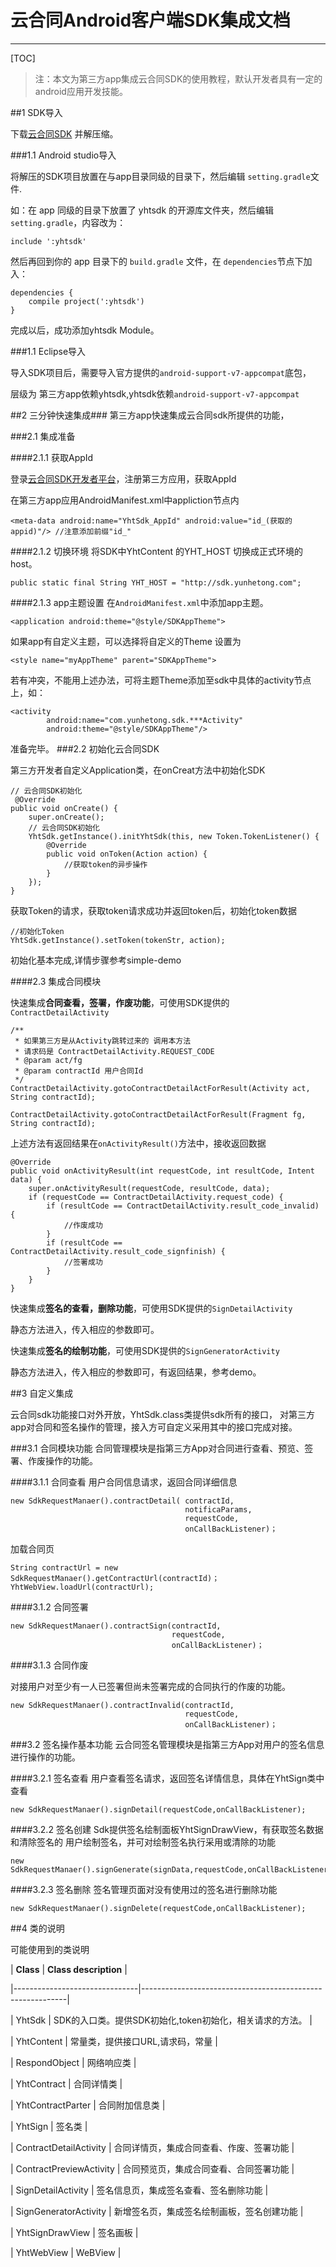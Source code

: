 # 云合同Android客户端SDK集成文档
---
[TOC]

>注：本文为第三方app集成云合同SDK的使用教程，默认开发者具有一定的android应用开发技能。


##1 SDK导入

下载[云合同SDK][1] 并解压缩。
    
###1.1  Android studio导入

将解压的SDK项目放置在与app目录同级的目录下，然后编辑 ```setting.gradle```文件.

如：在 app 同级的目录下放置了 yhtsdk
的开源库文件夹，然后编辑  ```setting.gradle```，内容改为：

    include ':yhtsdk' 

然后再回到你的 app 目录下的 ```build.gradle```
文件，在 ```dependencies```节点下加入：

    dependencies {
        compile project(':yhtsdk')
    }

完成以后，成功添加yhtsdk Module。


###1.1 Eclipse导入

导入SDK项目后，需要导入官方提供的```android-support-v7-appcompat```底包，

层级为 第三方app依赖yhtsdk,yhtsdk依赖```android-support-v7-appcompat```

##2  三分钟快速集成###
第三方app快速集成云合同sdk所提供的功能，

###2.1 集成准备

####2.1.1 获取AppId

登录[云合同SDK开发者平台][2]，注册第三方应用，获取AppId

在第三方app应用AndroidManifest.xml中appliction节点内
        

    <meta-data android:name="YhtSdk_AppId" android:value="id_(获取的appid)"/> //注意添加前缀"id_"
####2.1.2 切换环境
将SDK中YhtContent 的YHT_HOST 切换成正式环境的host。

	public static final String YHT_HOST = "http://sdk.yunhetong.com";

####2.1.3 app主题设置
在```AndroidManifest.xml```中添加app主题。

    <application android:theme="@style/SDKAppTheme">

如果app有自定义主题，可以选择将自定义的Theme 设置为

    <style name="myAppTheme" parent="SDKAppTheme">

若有冲突，不能用上述办法，可将主题Theme添加至sdk中具体的activity节点上，如：
   
    <activity
            android:name="com.yunhetong.sdk.***Activity"
            android:theme="@style/SDKAppTheme"/>

准备完毕。
###2.2 初始化云合同SDK

第三方开发者自定义Application类，在onCreat方法中初始化SDK

	// 云合同SDK初始化
     @Override
    public void onCreate() {
        super.onCreate();
        // 云合同SDK初始化
        YhtSdk.getInstance().initYhtSdk(this, new Token.TokenListener() {
            @Override
            public void onToken(Action action) {
                //获取token的异步操作
            }
        });
    }

获取Token的请求，获取token请求成功并返回token后，初始化token数据

    //初始化Token 
    YhtSdk.getInstance().setToken(tokenStr, action);

初始化基本完成,详情步骤参考simple-demo


####2.3 集成合同模块

快速集成**合同查看，签署，作废功能**，可使用SDK提供的```ContractDetailActivity```

    /**
     * 如果第三方是从Activity跳转过来的 调用本方法
     * 请求码是 ContractDetailActivity.REQUEST_CODE
     * @param act/fg
     * @param contractId 用户合同Id
     */
    ContractDetailActivity.gotoContractDetailActForResult(Activity act, String contractId);
   
    ContractDetailActivity.gotoContractDetailActForResult(Fragment fg, String contractId);

上述方法有返回结果在```onActivityResult()```方法中，接收返回数据

    @Override
    public void onActivityResult(int requestCode, int resultCode, Intent data) {
        super.onActivityResult(requestCode, resultCode, data);
        if (requestCode == ContractDetailActivity.request_code) {
            if (resultCode == ContractDetailActivity.result_code_invalid) {
                //作废成功 
            }
            if (resultCode == ContractDetailActivity.result_code_signfinish) {
                //签署成功
            }
        }
    }


快速集成**签名的查看，删除功能**，可使用SDK提供的```SignDetailActivity```

静态方法进入，传入相应的参数即可。


快速集成**签名的绘制功能**，可使用SDK提供的```SignGeneratorActivity```

静态方法进入，传入相应的参数即可，有返回结果，参考demo。

##3  自定义集成

云合同sdk功能接口对外开放，YhtSdk.class类提供sdk所有的接口，
对第三方app对合同和签名操作的管理，接入方可自定义采用其中的接口完成对接。

###3.1 合同模块功能
合同管理模块是指第三方App对合同进行查看、预览、签署、作废操作的功能。

####3.1.1 合同查看
用户合同信息请求，返回合同详细信息
 
    new SdkRequestManaer().contractDetail( contractId, 
                                           notificaParams, 
                                           requestCode,
                                           onCallBackListener)；
加载合同页

    String contractUrl = new SdkRequestManaer().getContractUrl(contractId)；
    YhtWebView.loadUrl(contractUrl);
    

####3.1.2 合同签署

    new SdkRequestManaer().contractSign(contractId,  
                                        requestCode,
                                        onCallBackListener)；
   
####3.1.3 合同作废

对接用户对至少有一人已签署但尚未签署完成的合同执行的作废的功能。
    
    new SdkRequestManaer().contractInvalid(contractId,  
                                           requestCode,
                                           onCallBackListener)；
    
###3.2 签名操作基本功能
云合同签名管理模块是指第三方App对用户的签名信息进行操作的功能。


####3.2.1 签名查看
用户查看签名请求，返回签名详情信息，具体在YhtSign类中查看
 
    new SdkRequestManaer().signDetail(requestCode,onCallBackListener);
    
####3.2.2 签名创建
Sdk提供签名绘制面板YhtSignDrawView，有获取签名数据和清除签名的
用户绘制签名，并可对绘制签名执行采用或清除的功能

    new SdkRequestManaer().signGenerate(signData,requestCode,onCallBackListener);

####3.2.3 签名删除
签名管理页面对没有使用过的签名进行删除功能
 
    new SdkRequestManaer().signDelete(requestCode,onCallBackListener);
   

##4 类的说明

可能使用到的类说明

| **Class**                     |            **Class description**                          |

|-------------------------------|-----------------------------------------------------------|

|   YhtSdk                      |  SDK的入口类。提供SDK初始化,token初始化，相关请求的方法。        |

|   YhtContent                  |  常量类，提供接口URL,请求码，常量                            |

|   RespondObject               |  网络响应类                             |

|   YhtContract                 |  合同详情类                                |

|   YhtContractParter           |  合同附加信息类                                          |

|   YhtSign                     |  签名类                                |

|   ContractDetailActivity      |  合同详情页，集成合同查看、作废、签署功能                     |

|   ContractPreviewActivity     |  合同预览页，集成合同查看、合同签署功能                       |

|   SignDetailActivity          |  签名信息页，集成签名查看、签名删除功能                |

|   SignGeneratorActivity       |  新增签名页，集成签名绘制画板，签名创建功能                |

|   YhtSignDrawView             |  签名画板                                                 |

|   YhtWebView                  |  WeBView                                                  |


  [1]: https://github.com/lvxunDev/yunhetong-android-sdk/tree/master
  [2]: http://sdk.yunhetong.com/sdk/open/userApp/appManageView

  

